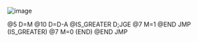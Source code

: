 ![image](https://github.com/user-attachments/assets/d15d5d9a-7291-4a53-a27a-7184aee0eebb)

@5
D=M
@10
D=D-A
@IS_GREATER
D;JGE
@7
M=1
@END
JMP
(IS_GREATER)
@7
M=0
(END)
@END
JMP
